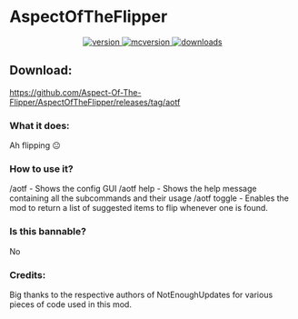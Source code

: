 # AspectOfTheFlipper
<p align="center">
  <a href="https://github.com/Aspect-Of-The-Flipper/AspectOfTheFlipper/releases/tag/aotf" target="_blank">
    <img alt="version" src="https://img.shields.io/badge/RELEASE-1.3-blueviolet?color=%239f00ff&style=for-the-badge" />
  </a>
  <a href="https://files.minecraftforge.net/net/minecraftforge/forge/index_1.8.9.html" target="_blank">
    <img alt="mcversion" src="https://img.shields.io/badge/MC%20Version-1.8.9-blue?color=%239f00ff&style=for-the-badge" />
  </a>
  <a href="https://github.com/Aspect-Of-The-Flipper/AspectOfTheFlipper/releases/tag/aotf" target="_blank">
    <img alt="downloads" src="https://img.shields.io/badge/DOWNLOADS-1.2k-a?color=%239f00ff&style=for-the-badge" />
    </a>
</p>

## Download:
https://github.com/Aspect-Of-The-Flipper/AspectOfTheFlipper/releases/tag/aotf

### What it does:
Ah flipping 😐

### How to use it?
/aotf - Shows the config GUI
/aotf help - Shows the help message containing all the subcommands and their usage
/aotf toggle - Enables the mod to return a list of suggested items to flip whenever one is found.


### Is this bannable?
No


 ### Credits:
Big thanks to the respective authors of NotEnoughUpdates for various pieces of code used in this mod.
